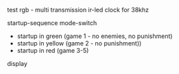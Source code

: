test rgb - multi transmission
ir-led clock for 38khz

startup-sequence
mode-switch
   - startup in green  (game 1 - no enemies, no punishment)
   - startup in yellow (game 2 - no punishment))
   - startup in red    (game 3-5)

display
